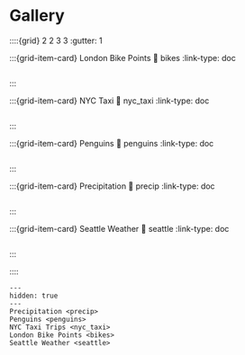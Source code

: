 # Gallery

::::{grid} 2 2 3 3
:gutter: 1

:::{grid-item-card} London Bike Points
:link: bikes
:link-type: doc

```{image} ../_static/bikes.png
```
:::

:::{grid-item-card} NYC Taxi
:link: nyc_taxi
:link-type: doc

```{image} ../_static/nyc_taxi.png
```
:::

:::{grid-item-card} Penguins
:link: penguins
:link-type: doc

```{image} ../_static/penguins.png
```
:::

:::{grid-item-card} Precipitation
:link: precip
:link-type: doc

```{image} ../_static/precip.png
```
:::

:::{grid-item-card} Seattle Weather
:link: seattle
:link-type: doc

```{image} ../_static/seattle.png
```
:::

::::


```{toctree}
---
hidden: true
---
Precipitation <precip>
Penguins <penguins>
NYC Taxi Trips <nyc_taxi>
London Bike Points <bikes>
Seattle Weather <seattle>
```
